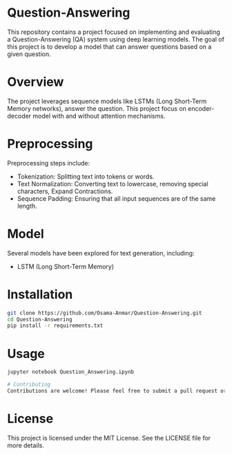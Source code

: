 # Question-Answering
This repository contains a project focused on implementing and evaluating a Question-Answering (QA) system using deep learning models. The goal of this project is to develop a model that can answer questions based on a given question.

# Overview
The project leverages sequence models like LSTMs (Long Short-Term Memory networks), answer the question. This project focus on encoder-decoder model with and without attention mechanisms.

# Preprocessing
Preprocessing steps include:

* Tokenization: Splitting text into tokens or words.
* Text Normalization: Converting text to lowercase, removing special characters, Expand Contractions.
* Sequence Padding: Ensuring that all input sequences are of the same length.
 
# Model
Several models have been explored for text generation, including:

* LSTM (Long Short-Term Memory)

# Installation
```bash
git clone https://github.com/Osama-Anmar/Question-Answering.git
cd Question-Answering
pip install -r requirements.txt
```
# Usage
```bash
jupyter notebook Question_Answering.ipynb
```
```bash
# Contributing
Contributions are welcome! Please feel free to submit a pull request or open an issue if you have suggestions or improvements.
```
# License
This project is licensed under the MIT License. See the LICENSE file for more details.
